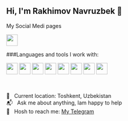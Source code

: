 ## Hi, I'm Rakhimov Navruzbek 👋

My Social Medi pages 

<a href="https://www.linkedin.com/in/navruzbek-rakhimov-a9a7a4235/">
  <img src="https://upload.wikimedia.org/wikipedia/commons/c/ca/LinkedIn_logo_initials.png" width="30px">
</a>

<br />

###Languages and tools I work with:

<code><img src="https://e7.pngegg.com/pngimages/913/851/png-clipart-responsive-web-design-html-world-wide-web-consortium-world-wide-web-angle-text.png" width="30px"></code>
<code><img src="https://e7.pngegg.com/pngimages/239/228/png-clipart-html-css3-cascading-style-sheets-logo-markup-language-digital-agency-miscellaneous-blue.png" width="30px"></code>
<code><img src="https://e7.pngegg.com/pngimages/718/753/png-clipart-bootstrap-css3-node-js-logo-github-purple-violet.png" width="30px"></code>
<code><img src="https://e7.pngegg.com/pngimages/87/538/png-clipart-javascript-scalable-graphics-logo-encapsulated-postscript-javascript-icon-text-logo.png" width="30px"></code>
<code><img src="https://e7.pngegg.com/pngimages/255/1006/png-clipart-react-javascript-webbylab-computer-icons-angularjs-github-text-logo.png" width="30px"></code>
<code><img src="https://e7.pngegg.com/pngimages/713/558/png-clipart-computer-icons-pro-git-github-logo-text-logo-thumbnail.png" width="30px"></code>
<code><img src="https://e7.pngegg.com/pngimages/666/502/png-clipart-brand-php-logo-computer-file-product-breeze-blue-text-thumbnail.png" width="30px"></code>
<code><img src="https://mohanma.com/wp-content/uploads/2018/02/oop.jpg" width="30px"></code>

<br />

📍 &nbsp; Current location: Toshkent, Uzbekistan  
📬 &nbsp; Ask me about anything, Iam happy to help <br />
📧 &nbsp; Hosh to reach me: [My Telegram ](https://t.me/raximovv0321)

